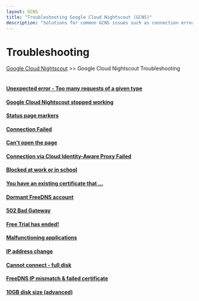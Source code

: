 ```yaml
---
layout: GCNS
title: "Troubleshooting Google Cloud Nightscout (GCNS)"
description: "Solutions for common GCNS issues such as connection errors, certificate problems, FreeDNS issues, quota limits, and full disk in Google Cloud Nightscout."
---
```


# Troubleshooting  
[Google Cloud Nightscout](../GoogleCloud.md) >> Google Cloud Nightscout Troubleshooting  
<br/>  
  
#### [Unexpected error - Too many requests of a given type](../TooManyCertificates.md)
#### [Google Cloud Nightscout stopped working](../Troubleshooting.md)
#### [Status page markers](../StatusKey.md)
#### [Connection Failed](../ConnectionFailed.md)
#### [Can't open the page](./LetsEncrypt_Android7.md)
#### [Connection via Cloud Identity-Aware Proxy Failed](../ConnIdentAwareFailed.md)
#### [Blocked at work or in school](../FD_Domains.md)
#### [You have an existing certificate that ...](../ExistingCertificate.md)
#### [Dormant FreeDNS account](../FreeDNS_Min_Login.md)
#### [502 Bad Gateway](../502BadGateway.md)
#### [Free Trial has ended!](../FreeTrialEnd.md)
#### [Malfunctioning applications](../Auth_Default_Roles.md)
#### [IP address change](../StopVM.md)
#### [Cannot connect - full disk](../FullDisk.md)
#### [FreeDNS IP mismatch & failed certificate](../FreeDNS_Min_Login.md)
#### [10GB disk size (advanced)](../FullDisk.md)
  
  
